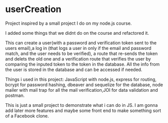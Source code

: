 # userCreation

Project inspired by a small project I do on my node.js course.

I added some things that we didnt do on the course and refactored it.

This can create a user(with a password and verification token sent to the users email),a log in (that logs a user in only if the email and password match, and the user needs to be verified), a route that re-sends the token and delets the old one and a verification route that verifies the user by comparing the inputed token to the token in the database. All the info from the user is stored in the database and can be accessed if needed.

Things i used in this project: JavaScript with node.js, express for routing, bcrypt for password hashing, dbeaver and sequelize for the database, node mailer with mail trap for all the mail verification,JOI for data validation and postman.

This is just a small project to demonstrate what i can do in JS. I am gonna add later more features and maybe some front end to make something sort of a Facebook clone.
